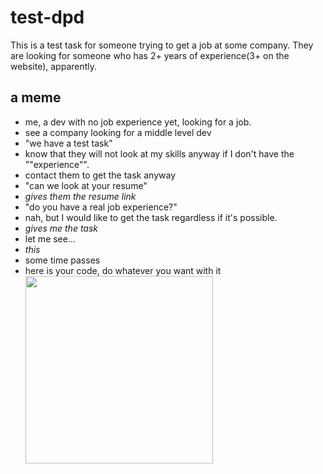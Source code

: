 # test-dpd

This is a test task for someone trying to get a job at some company. They are looking for someone who has 2+ years of experience(3+ on the website), apparently.

## a meme

- me, a dev with no job experience yet, looking for a job.
- see a company looking for a middle level dev
- "we have a test task"
- know that they will not look at my skills anyway if I don't have the ""experience"".
- contact them to get the task anyway
- "can we look at your resume"
- _gives them the resume link_
- "do you have a real job experience?"
- nah, but I would like to get the task regardless if it's possible.
- _gives me the task_
- let me see...
- _this_
- some time passes
- here is your code, do whatever you want with it<br/>
  <img src="https://upload.wikimedia.org/wikipedia/ru/9/94/%D0%93%D0%B8%D0%B3%D0%B0%D1%87%D0%B0%D0%B4.jpg" width="300" />
